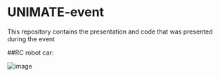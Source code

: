 # UNIMATE-event
This repository contains the presentation and code that was presented during the event

##RC robot car: 

![image](robot_image/robots.png) 
